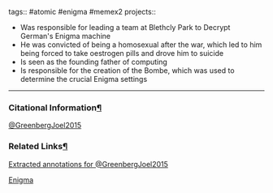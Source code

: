 tags:: #atomic #enigma #memex2 projects::[](https://natmeng.github.io/memx2/atomic/@GreenbergJoel2015/)


- Was responsible for leading a team at Blethcly Park to Decrypt German's Enigma machine
- He was convicted of being a homosexual after the war, which led to him being forced to take oestrogen pills and drove him to suicide
- Is seen as the founding father of computing
- Is responsible for the creation of the Bombe, which was used to determine the crucial Enigma settings

---

### Citational Information[¶](https://natmeng.github.io/memx2/sources/@GreenbergJoel2015/#citational-information "Permanent link")

[@GreenbergJoel2015](https://natmeng.github.io/memx2/sources/@GreenbergJoel2015/) 

### Related Links[¶](https://natmeng.github.io/memx2/atomic/Encryption/#related-links "Permanent link")
[Extracted annotations for @GreenbergJoel2015](https://natmeng.github.io/memx2/annotations/@GreenbergJoel2015/) 

[Enigma](https://natmeng.github.io/memx2/sources/Enigma_Machine/) 